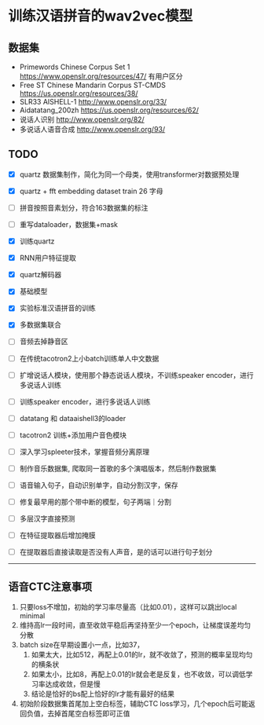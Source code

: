 # 训练汉语拼音的wav2vec模型

## 数据集
- Primewords Chinese Corpus Set 1 https://www.openslr.org/resources/47/ 有用户区分
- Free ST Chinese Mandarin Corpus ST-CMDS https://us.openslr.org/resources/38/
- SLR33 AISHELL-1 http://www.openslr.org/33/
- Aidatatang_200zh https://us.openslr.org/resources/62/
- 说话人识别 http://www.openslr.org/82/
- 多说话人语音合成 http://www.openslr.org/93/

## TODO

- [x] quartz 数据集制作，简化为同一个母类，使用transformer对数据预处理
- [x] quartz + fft embedding dataset train 26 字母
- [ ] 拼音按照音素划分，符合163数据集的标注
- [ ] 重写dataloader，数据集+mask
- [x] 训练quartz
- [x] RNN用户特征提取
- [x] quartz解码器
- [x] 基础模型
- [x] 实验标准汉语拼音的训练
- [x] 多数据集联合
- [ ] 音频去掉静音区
- [ ] 在传统tacotron2上小batch训练单人中文数据
- [ ] 扩增说话人模块，使用那个静态说话人模块，不训练speaker encoder，进行多说话人训练
- [ ] 训练speaker encoder，进行多说话人训练
- [ ] datatang 和 dataaishell3的loader
- [ ] tacotron2 训练+添加用户音色模块
- [ ] 深入学习spleeter技术，掌握音频分离原理
- [ ] 制作音乐数据集, 爬取同一首歌的多个演唱版本，然后制作数据集
- [ ] 语音输入句子，自动识别单字，自动分割汉字，保存
- [ ] 修复最早用的那个带中断的模型，句子两端｜分割
- [ ] 多层汉字直接预测
- [ ] 在特征提取器后增加掩膜
- [ ] 在提取器后直接读取是否没有人声音，是的话可以进行句子划分



----
## 语音CTC注意事项
1. 只要loss不增加，初始的学习率尽量高（比如0.01），这样可以跳出local minimal
2. 维持高lr一段时间，直至收敛平稳后再坚持至少一个epoch，让梯度误差均匀分散
3. batch size在早期设置小一点，比如37，
   1. 如果太大，比如512，再配上0.01的lr，就不收敛了，预测的概率呈现均匀的横条状
   2. 如果太小，比如8，再配上0.01的lr就会老是反复，也不收敛，可以调低学习率达成收敛，但是慢
   3. 结论是恰好的bs配上恰好的lr才能有最好的结果
4. 初始阶段数据集首尾加上空白标签，辅助CTC loss学习，几个epoch后可能返回负值，去掉首尾空白标签即可正值